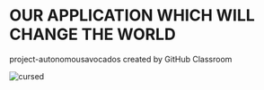 # OUR APPLICATION WHICH WILL CHANGE THE WORLD
project-autonomousavocados created by GitHub Classroom
 
 ![cursed](https://format-magazine-production-res.cloudinary.com/image/upload/c_limit,w_1280,h_960,f_jpg,f_auto/cursed-images-11)
